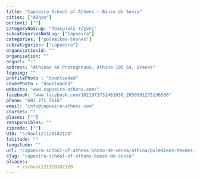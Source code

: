 ```yaml
---
title: "Capoeira School of Athens - Banzo de Senza"
cities: ["Αθήνα"]
perioxi: [""]
categoryNoSLug: "Πολεμικές τέχνες"
subcategoriesNoSLug: ["Capoeira"]
categories: ["polemikes-texnes"]
subcategories: ["capoeira"]
organisationid: ""
organisation: ""
orgurl: "-"
address: "Athinas ke Protogenous, Athina 105 54, Greece"
logoimg: ""
profilePhoto : "downloaded"
coverPhoto : "downloaded"
website: "www.capoeira-athens.com/"
facebook: "www.facebook.com/1621073731461658_2050991275136566"
phone: "693 271 7616"
email: "info@capoeira-athens.com"
courses: ""
places: [""]
rensponsibles: ""
zipcode: [""]
UID: "school121120182120"
latitude: ""
longitude: ""
url: "capoeira-school-of-athens-banzo-de-senza/athina/polemikes-texnes/capoeira"
slug: "capoeira-school-of-athens-banzo-de-senza"
aliases:
    - /school121120182120
---
```





